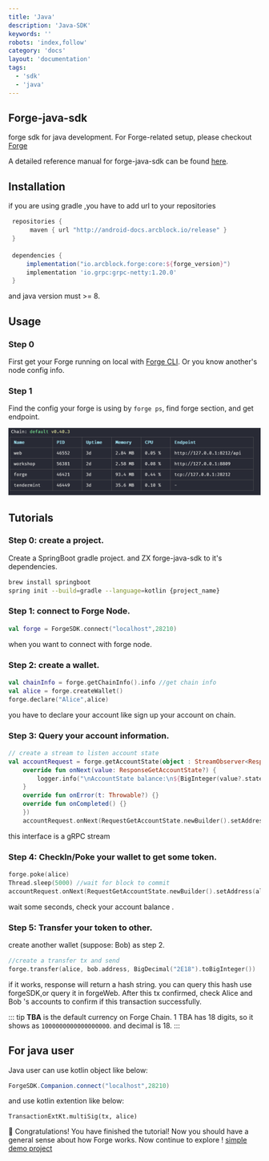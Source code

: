 ```yaml
---
title: 'Java'
description: 'Java-SDK'
keywords: ''
robots: 'index,follow'
category: 'docs'
layout: 'documentation'
tags:
  - 'sdk'
  - 'java'
---
```


## Forge-java-sdk

forge sdk for java development.
For Forge-related setup, please checkout [Forge](https://github.com/ArcBlock/forge)

A detailed reference manual for forge-java-sdk can be found [here](../../../instruction/sdk/java).

## Installation

if you are using gradle ,you have to add url to your repositories

```gradle
 repositories {
      maven { url "http://android-docs.arcblock.io/release" }
 }

 dependencies {
     implementation("io.arcblock.forge:core:${forge_version}")
     implementation 'io.grpc:grpc-netty:1.20.0'
 }
```

and java version must >= 8.

## Usage

### Step 0

First get your Forge running on local with [Forge CLI](../../tools/forge_cli).
Or you know another's node config info.

### Step 1

Find the config your forge is using by `forge ps`, find forge section, and get endpoint.

![forge-ps](../assets/forge-ps.png)

## Tutorials

### Step 0: create a project.

Create a SpringBoot gradle project. and ZX forge-java-sdk to it's dependencies.

```bash
brew install springboot
spring init --build=gradle --language=kotlin {project_name}
```

### Step 1: connect to Forge Node.

```kotlin
val forge = ForgeSDK.connect("localhost",28210)
```

when you want to connect with forge node.

### Step 2: create a wallet.

```kotlin
val chainInfo = forge.getChainInfo().info //get chain info
val alice = forge.createWallet()
forge.declare("Alice",alice)
```

you have to declare your account like sign up your account on chain.

### Step 3: Query your account information.

```kotlin
// create a stream to listen account state
val accountRequest = forge.getAccountState(object : StreamObserver<ResponseGetAccountState> {
	override fun onNext(value: ResponseGetAccountState?) {
		logger.info("\nAccountState balance:\n${BigInteger(value?.state?.balance?.unSign?.value?.toByteArray())}")
	}
	override fun onError(t: Throwable?) {}
	override fun onCompleted() {}
	})
	accountRequest.onNext(RequestGetAccountState.newBuilder().setAddress(alice.address).build())
```

this interface is a gRPC stream

### Step 4: CheckIn/Poke your wallet to get some token.

```kotlin
forge.poke(alice)
Thread.sleep(5000) //wait for block to commit
accountRequest.onNext(RequestGetAccountState.newBuilder().setAddress(alice.address).build())
```

wait some seconds, check your account balance .

### Step 5: Transfer your token to other.

create another wallet (suppose: Bob) as step 2.

```kotlin
//create a transfer tx and send
forge.transfer(alice, bob.address, BigDecimal("2E18").toBigInteger())
```

if it works, response will return a hash string. you can query this hash use forgeSDK,or query it in forgeWeb. After this tx confirmed, check Alice and Bob 's accounts to confirm if this transaction successfully.

::: tip
**TBA** is the default currency on Forge Chain. 1 TBA has 18 digits, so it shows as `1000000000000000000`.
and decimal is 18.
:::

## For java user

Java user can use kotlin object like below:

```java
ForgeSDK.Companion.connect("localhost",28210)
```

and use kotlin extention like below:

```
TransactionExtKt.multiSig(tx, alice)
```

🎉 Congratulations! You have finished the tutorial! Now you should have a general sense about how Forge works. Now continue to explore !
[simple demo project](https://github.com/ArcBlock/forge-java-sdk/blob/master/examples/src/main/java/com/example/demo/DemoApplication.kt)

